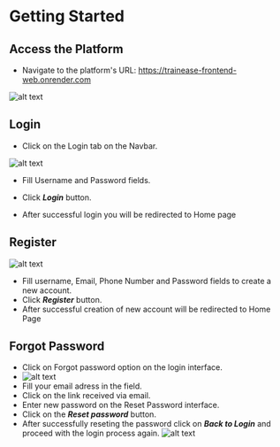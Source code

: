 # Getting Started



## Access the Platform

  * Navigate to the platform's URL: https://trainease-frontend-web.onrender.com 

![alt text](/assets/home.png)



## Login
  * Click on the Login tab on the Navbar.

  ![alt text](/assets/login.png)
  * Fill Username and Password fields.

  * Click ***Login*** button.
  * After successful login you will be redirected to Home page

## Register
![alt text](/assets/register.png)
  * Fill username, Email, Phone Number and Password fields to create a new account.
  * Click ***Register*** button.
  * After successful creation of new account will be redirected to Home Page
## Forgot Password ##
  * Click on Forgot password option on the login interface.
  * ![alt text](/assets/forget-password.png)
  * Fill your email adress in the field.
  * Click on the link received via email.
  * Enter new password on the Reset Password interface.
  * Click on the ***Reset password*** button. 
  * After successfully reseting the password click on ***Back to Login*** and proceed with the login process again.
  ![alt text](/assets/forget-password-new.png) 



